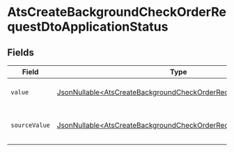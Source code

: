 # AtsCreateBackgroundCheckOrderRequestDtoApplicationStatus


## Fields

| Field                                                                                                                                              | Type                                                                                                                                               | Required                                                                                                                                           | Description                                                                                                                                        | Example                                                                                                                                            |
| -------------------------------------------------------------------------------------------------------------------------------------------------- | -------------------------------------------------------------------------------------------------------------------------------------------------- | -------------------------------------------------------------------------------------------------------------------------------------------------- | -------------------------------------------------------------------------------------------------------------------------------------------------- | -------------------------------------------------------------------------------------------------------------------------------------------------- |
| `value`                                                                                                                                            | [JsonNullable\<AtsCreateBackgroundCheckOrderRequestDtoValue>](../../models/components/AtsCreateBackgroundCheckOrderRequestDtoValue.md)             | :heavy_minus_sign:                                                                                                                                 | The status of the application.                                                                                                                     | hired                                                                                                                                              |
| `sourceValue`                                                                                                                                      | [JsonNullable\<AtsCreateBackgroundCheckOrderRequestDtoSourceValue>](../../models/components/AtsCreateBackgroundCheckOrderRequestDtoSourceValue.md) | :heavy_minus_sign:                                                                                                                                 | The source value of the application status.                                                                                                        | Hired                                                                                                                                              |